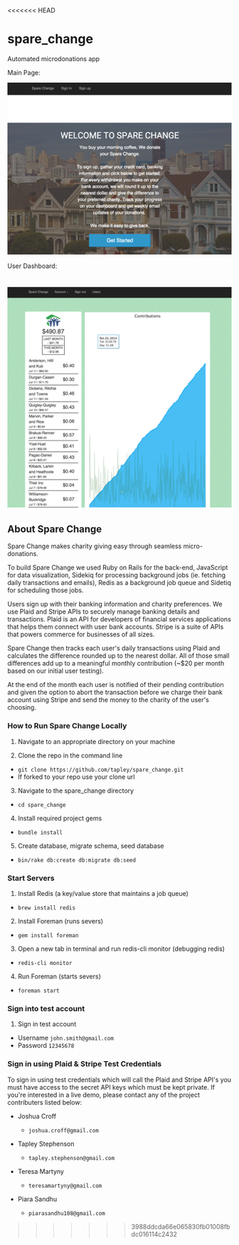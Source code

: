 <<<<<<< HEAD
# spare_change
Automated microdonations app

Main Page:

![Screen shot of main page.](home.png)

User Dashboard:

![Screen shot of an admin user dashboard.](dashboard.png)
=======

## About Spare Change

Spare Change makes charity giving easy through seamless micro-donations.

To build Spare Change we used Ruby on Rails for the back-end, JavaScript for data visualization, Sidekiq for processing background jobs (ie. fetching daily transactions and emails), Redis as a background job queue and Sidetiq for scheduling those jobs.

Users sign up with their banking information and charity preferences.  We use Plaid and Stripe APIs to securely manage banking details and transactions. Plaid is an API for developers of financial services applications that helps them connect with user bank accounts.  Stripe is a suite of APIs that powers commerce for businesses of all sizes.

Spare Change then tracks each user's daily transactions using Plaid and calculates the difference rounded up to the nearest dollar.  All of those small differences add up to a meaningful monthly contribution (~$20 per month based on our initial user testing).

At the end of the month each user is notified of their pending contribution and given the option to abort the transaction before we charge their bank account using Stripe and send the money to the charity of the user's choosing.

### How to Run Spare Change Locally

1. Navigate to an appropriate directory on your machine

2. Clone the repo in the command line
  * `git clone https://github.com/tapley/spare_change.git`
  * If forked to your repo use your clone url

3. Navigate to the spare_change directory
  * `cd spare_change`

4. Install required project gems
  * `bundle install`

5. Create database, migrate schema, seed database
  * `bin/rake db:create db:migrate db:seed`

### Start Servers

1. Install Redis (a key/value store that maintains a job queue)
  * `brew install redis`

2. Install Foreman (runs severs)
  * `gem install foreman`

3. Open a new tab in terminal and run redis-cli monitor (debugging redis)
  * `redis-cli monitor`

4. Run Foreman (starts severs)
  * `foreman start`

### Sign into test account

1. Sign in test account
  * Username `john.smith@gmail.com`
  * Password `12345678`

### Sign in using Plaid & Stripe Test Credentials

To sign in using test credentials which will call the Plaid and Stripe API's you must have access to the secret API keys which must be kept private. If you're interested in a live demo, please contact any of the project contributers listed below:

* Joshua Croff
  * `joshua.croff@gmail.com`

* Tapley Stephenson
  * `tapley.stephenson@gmail.com`

* Teresa Martyny
  * `teresamartyny@gmail.com`

* Piara Sandhu
  * `piarasandhu108@gmail.com`
>>>>>>> 3988ddcda66e065830fb01008fbdc016114c2432

